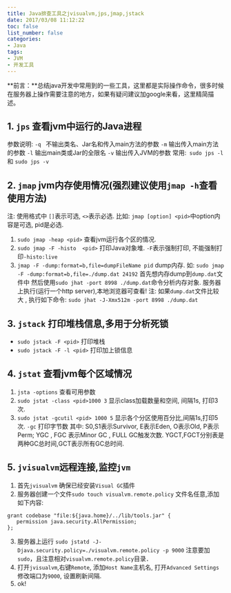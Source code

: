 ```yaml
---
title: Java排查工具之jvisualvm,jps,jmap,jstack
date: 2017/03/08 11:12:22
toc: false
list_number: false
categories:
- Java
tags:
- JVM
- 开发工具
---
```


**前言：**总结java开发中常用到的一些工具，这里都是实际操作命令，很多时候在服务器上操作需要注意的地方，如果有疑问建议加google来看，这里精简描述。

## 1. `jps` 查看jvm中运行的Java进程
参数说明: 
`-q ` 不输出类名、Jar名和传入main方法的参数
`-m` 输出传入main方法的参数
`-l` 输出main类或Jar的全限名
`-v` 输出传入JVM的参数
常用:` sudo jps -l` 和 `sudo jps -v`

## 2. `jmap` jvm内存使用情况(强烈建议使用`jmap -h`查看使用方法)
注: 使用格式中 `[]`表示可选, `<>`表示必选. 比如: `jmap [option] <pid>`中option内容是可选, pid是必选.
1. `sudo jmap -heap <pid>`  查看jvm运行各个区的情况.
2. `sudo jmap -F -histo  <pid>` 打印Java对象堆. `-F`表示强制打印, 不能强制打印`-histo:live`
3.  `jmap -F -dump:format=b,file=dumpFileName pid` dump内存.
如: `sudo jmap -F -dump:format=b,file=./dump.dat 24192` 首先想内存dump到`dump.dat`文件中
然后使用`sudo jhat -port 8998 ./dump.dat`命令分析内存对象. 服务器上执行(运行一个http server),本地浏览器可查看!
注: 如果`dump.dat`文件比较大 , 执行如下命令: `sudo jhat -J-Xmx512m -port 8998 ./dump.dat`

## 3. `jstack` 打印堆栈信息,多用于分析死锁
- `sudo jstack -F <pid>`  打印堆栈
-  `sudo jstack -F -l <pid>` 打印加上锁信息 

## 4. `jstat` 查看jvm每个区域情况
1. `jsta -options` 查看可用参数
2. `sudo jstat -class <pid>1000 3` 显示class加载数量和空间, 间隔1s, 打印3次.
3. `sudo jstat -gcutil <pid> 1000 5`  显示各个分区使用百分比,间隔1s,打印5次.  `-gc` 打印字节数
其中: S0,S1表示Survivor, E表示Eden, O表示Old, P表示Perm; YGC , FGC 表示Minor GC , FULL GC触发次数. YGCT,FGCT分别表是两种GC总时间,GCT表示所有GC总时间.


## 5. `jvisualvm`远程连接,监控`jvm`
1. 首先`jvisualvm` 确保已经安装`Visual GC`插件
2. 服务器创建一个文件`sudo touch visualvm.remote.policy` 文件名任意,添加如下内容:
 ```
grant codebase "file:${java.home}/../lib/tools.jar" {
    permission java.security.AllPermission;
};
 ```
3. 服务器上运行 `sudo jstatd -J-Djava.security.policy=./visualvm.remote.policy -p 9000`  注意要加`sudo`，且注意相对`visualvm.remote.policy`目录．
4. 打开`jvisualvm`,右键`Remote`, 添加`Host Name`主机名, 打开`Advanced Settings`修改端口为`9000`, 设置刷新间隔.
5. ok!

